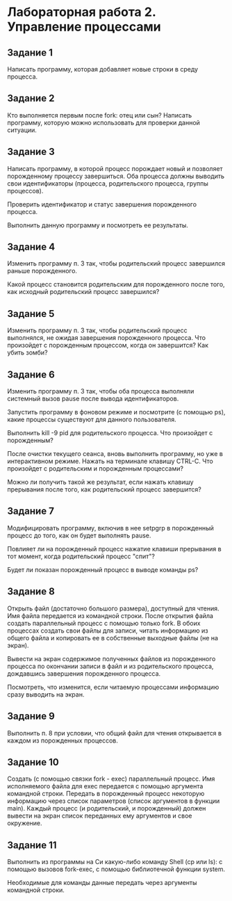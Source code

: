 # Лабораторная работа 2. Управление процессами

## Задание 1

Написать программу, которая добавляет новые строки в среду процесса.

## Задание 2

Кто выполняется первым после fork: отец или сын? Написать программу, которую можно использовать для проверки данной ситуации.

## Задание 3

Написать программу, в которой процесс порождает новый и позволяет порожденному процессу завершиться. Оба процесса должны выводить свои идентификаторы (процесса, родительского процесса, группы процессов).

Проверить идентификатор и статус завершения порожденного процесса.

Выполнить данную программу и посмотреть ее результаты.

## Задание 4

Изменить программу п. 3 так, чтобы родительский процесс завершился раньше порожденного.

Какой процесс становится родительским для порожденного после того, как исходный родительский процесс завершился?

## Задание 5

Изменить программу п. 3 так, чтобы родительский процесс выполнялся, не ожидая завершения порожденного процесса. Что произойдет с порожденным процессом, когда он завершится? Как убить зомби?

## Задание 6

Изменить программу п. 3 так, чтобы оба процесса выполняли системный вызов pause после вывода идентификаторов.

Запустить программу в фоновом режиме и посмотрите (с помощью ps), какие процессы существуют для данного пользователя.

Выполнить kill -9 pid для родительского процесса. Что произойдет с порожденным?

После очистки текущего сеанса, вновь выполнить программу, но уже в интерактивном режиме. Нажать на терминале клавишу CTRL-C. Что произойдет с родительским и порожденным процессами?

Можно ли получить такой же результат, если нажать клавишу прерывания после того, как родительский процесс завершится?

## Задание 7

Модифицировать программу, включив в нее setpgrp в порожденный процесс до того, как он будет выполнять pause.

Повлияет ли на порожденный процесс нажатие клавиши прерывания в тот момент, когда родительский процесс "спит"?

Будет ли показан порожденный процесс в выводе команды ps?

## Задание 8

Открыть файл (достаточно большого размера), доступный для чтения. Имя файла передается из командной строки. После открытия файла создать параллельный процесс с помощью только fork. В обоих процессах создать свои файлы для записи, читать информацию из общего файла и копировать ее в собственные выходные файлы (не на экран).

Вывести на экран содержимое полученных файлов из порожденного процесса по окончании записи в файл и из родительского процесса, дождавшись завершения порожденного процесса.

Посмотреть, что изменится, если читаемую процессами информацию сразу выводить на экран.

## Задание 9

Выполнить п. 8 при условии, что общий файл для чтения открывается в каждом из порожденных процессов.

## Задание 10

Создать (с помощью связки fork - exec) параллельный процесс. Имя исполняемого файла для exec передается с помощью аргумента командной строки. Передать в порожденный процесс некоторую информацию через список параметров (список аргументов в функции main). Каждый процесс (и родительский, и порожденный) должен вывести на экран список переданных ему аргументов и свое окружение.

## Задание 11

Выполнить из программы на Си какую-либо команду Shell (cp или ls): с помощью вызовов fork-exec, с помощью библиотечной функции system.

Необходимые для команды данные передать через аргументы командной строки.
